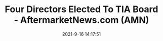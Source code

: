 ---
"title": "Four Directors Elected To TIA Board - AftermarketNews.com (AMN)"
"date": "2021-9-16 14:17:51"
"feed_name": "GOOGLENEWSINDUSTRIAL"
"feed_website": "https://news.google.com/search?q=industrial%2Bincident&hl=en-US&gl=US&ceid=US:en"
"feed_rss": "https://news.google.com/rss/search?q=industrial%2Bincident&hl=en-US&gl=US&ceid=US:en"
"link": "https://www.aftermarketnews.com/four-directors-elected-to-tia-board/"
"file": "_posts/2021-1-1-290b3e89f3dc61c6779364e73629b19668065967.md"
"accident": "0"
"drilling": "0"
"dead": "0"
"injured": "0"
---